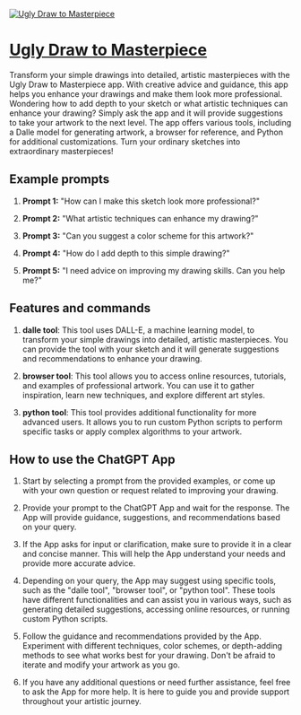 [![Ugly Draw to Masterpiece](https://files.oaiusercontent.com/file-E6NfqbgLMt90QHByGitPKQka?se=2123-10-17T10%3A03%3A02Z&sp=r&sv=2021-08-06&sr=b&rscc=max-age%3D31536000%2C%20immutable&rscd=attachment%3B%20filename%3D1b9877d1-03dd-4d2c-9f1f-144649399275.png&sig=VCM3hmDrPg2It8vCssdZ77xQP3MD2tSH%2BO7xPMz5FOU%3D)](https://chat.openai.com/g/g-eRhGE7LRy-ugly-draw-to-masterpiece)

# [Ugly Draw to Masterpiece](https://chat.openai.com/g/g-eRhGE7LRy-ugly-draw-to-masterpiece)

Transform your simple drawings into detailed, artistic masterpieces with the Ugly Draw to Masterpiece app. With creative advice and guidance, this app helps you enhance your drawings and make them look more professional. Wondering how to add depth to your sketch or what artistic techniques can enhance your drawing? Simply ask the app and it will provide suggestions to take your artwork to the next level. The app offers various tools, including a Dalle model for generating artwork, a browser for reference, and Python for additional customizations. Turn your ordinary sketches into extraordinary masterpieces!

## Example prompts

1. **Prompt 1:** "How can I make this sketch look more professional?"

2. **Prompt 2:** "What artistic techniques can enhance my drawing?"

3. **Prompt 3:** "Can you suggest a color scheme for this artwork?"

4. **Prompt 4:** "How do I add depth to this simple drawing?"

5. **Prompt 5:** "I need advice on improving my drawing skills. Can you help me?"

## Features and commands

1. **dalle tool**: This tool uses DALL-E, a machine learning model, to transform your simple drawings into detailed, artistic masterpieces. You can provide the tool with your sketch and it will generate suggestions and recommendations to enhance your drawing.

2. **browser tool**: This tool allows you to access online resources, tutorials, and examples of professional artwork. You can use it to gather inspiration, learn new techniques, and explore different art styles.

3. **python tool**: This tool provides additional functionality for more advanced users. It allows you to run custom Python scripts to perform specific tasks or apply complex algorithms to your artwork.

## How to use the ChatGPT App

1. Start by selecting a prompt from the provided examples, or come up with your own question or request related to improving your drawing.

2. Provide your prompt to the ChatGPT App and wait for the response. The App will provide guidance, suggestions, and recommendations based on your query.

3. If the App asks for input or clarification, make sure to provide it in a clear and concise manner. This will help the App understand your needs and provide more accurate advice.

4. Depending on your query, the App may suggest using specific tools, such as the "dalle tool", "browser tool", or "python tool". These tools have different functionalities and can assist you in various ways, such as generating detailed suggestions, accessing online resources, or running custom Python scripts.

5. Follow the guidance and recommendations provided by the App. Experiment with different techniques, color schemes, or depth-adding methods to see what works best for your drawing. Don't be afraid to iterate and modify your artwork as you go.

6. If you have any additional questions or need further assistance, feel free to ask the App for more help. It is here to guide you and provide support throughout your artistic journey.